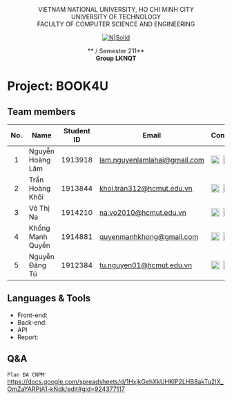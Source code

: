 <div align="center">
VIETNAM NATIONAL UNIVERSITY, HO CHI MINH CITY
<br />
UNIVERSITY OF TECHNOLOGY
<br />
FACULTY OF COMPUTER SCIENCE AND ENGINEERING

[![N|Solid](https://upload.wikimedia.org/wikipedia/commons/thumb/d/de/HCMUT_official_logo.png/238px-HCMUT_official_logo.png)](https://www.hcmut.edu.vn/vi)

** / Semester 211**
<br/>
**Group LKNQT**

</div>

# Project: BOOK4U

## Team members

| No. | Name             | Student ID | Email                          | Contact                                                                                                                                                                                                                     |
| :-: | ---------------- | :--------: | ------------------------------ | --------------------------------------------------------------------------------------------------------------------------------------------------------------------------------------------------------------------------- |
|  1  | Nguyễn Hoàng Lâm  |  1913918 | lam.nguyenlamlahai@gmail.com       | [<img src="https://cdn-icons-png.flaticon.com/512/20/20673.png" align="left" width=20px/>][fb1] [<img src="https://cdn-icons-png.flaticon.com/512/733/733609.png" align="left" width=20px style="margin-left:5px" />][git1] |
|  2  | Trần Hoàng Khôi |  1913844  | khoi.tran312@hcmut.edu.vn   | [<img src="https://cdn-icons-png.flaticon.com/512/20/20673.png" align="left" width=20px/>][fb2] [<img src="https://cdn-icons-png.flaticon.com/512/733/733609.png" align="left" width=20px style="margin-left:5px" />][git2] |
|  3  | Võ Thị Na|  1914210   | na.vo2010@hcmut.edu.vn| [<img src="https://cdn-icons-png.flaticon.com/512/20/20673.png" align="left" width=20px/>][fb3] [<img src="https://cdn-icons-png.flaticon.com/512/733/733609.png" align="left" width=20px style="margin-left:5px" />][git3] |
|  4  | Khổng Mạnh Quyền| 1914881 |  quyenmanhkhong@gmail.com  | [<img src="https://cdn-icons-png.flaticon.com/512/20/20673.png" align="left" width=20px/>][fb4] [<img src="https://cdn-icons-png.flaticon.com/512/733/733609.png" align="left" width=20px style="margin-left:5px" />][git4] |
|  5  | Nguyễn Đăng Tú    |  1912384  | tu.nguyen01@hcmut.edu.vn | [<img src="https://cdn-icons-png.flaticon.com/512/20/20673.png" align="left" width=20px/>][fb5] [<img src="https://cdn-icons-png.flaticon.com/512/733/733609.png" align="left" width=20px style="margin-left:5px" />][git5] |
## Languages & Tools

- Front-end:
- Back-end: 
- API
- Report: 

## Q&A
`Plan ĐA CNPM'` https://docs.google.com/spreadsheets/d/1HxjkGehXkUHKlP2LHB8akTu2IX_OmZaYARPjA1-kNdk/edit#gid=924377117 <br />

[fb1]: https://www.facebook.com/profile.php?id=100008252945479
[fb2]: https://www.facebook.com/tranhoangkhoi312
[fb3]: https://www.facebook.com/na.vothi2010
[fb4]: https://www.facebook.com/khong.quyen.71/
[fb5]: https://www.facebook.com/profile.php?id=100009721749146

[git1]: https://github.com/hoanglamlahai
[git2]: https://github.com/trwn60601
[git3]: https://github.com/VoThiNa2010
[git4]:  https://github.com/krislion01
[git5]: https://github.com/dangtu2001

